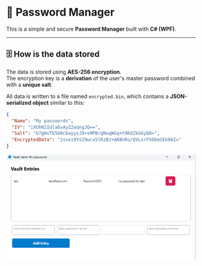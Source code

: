 
# 🔐 Password Manager

This is a simple and secure **Password Manager** built with **C# (WPF)**.  

---

## 🗄️ How is the data stored

The data is stored using **AES-256 encryption**.  
The encryption key is a **derivation** of the user's master password combined with a **unique salt**.

All data is written to a file named `encrypted.bin`, which contains a **JSON-serialized object** similar to this:

```json
{
  "Name": "My passwords",
  "IV": "iXUhN2Idla6vAyZ2aqngJQ==",
  "Salt": "b7gHxTE5O0cEwyysJ9+sMPBrqNxqWGq+t9KdZkGGyQ8=",
  "EncryptedData": "2svei9tV29wcx5lRzBJ+AKBnRu/QVLxrFSObm1Ek9AI="
}
```



![App GUI](Images/appGUI.png)

# 

